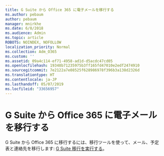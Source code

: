 ```yaml
---
title: G Suite から Office 365 に電子メールを移行する
ms.author: pebaum
author: pebaum
manager: mnirkhe
ms.date: 6/8/2018
ms.audience: Admin
ms.topic: article
ROBOTS: NOINDEX, NOFOLLOW
localization_priority: Normal
ms.collection: Adm_O365
ms.custom: ''
ms.assetid: 09a4c114-ef71-4958-ad1d-d5acdc47cd05
ms.openlocfilehash: 19348b71235975b3ff165fd47010e2edf2474910
ms.sourcegitcommit: 7e2122a7e08525f628986978f396b3a138d2326d
ms.translationtype: HT
ms.contentlocale: ja-JP
ms.lasthandoff: 05/07/2019
ms.locfileid: "33656957"
---
```

# <a name="migrate-email-from-g-suite-to-office-365"></a>G Suite から Office 365 に電子メールを移行する

G Suite から Office 365 に移行するには、移行ツールを使って、メール、予定表と連絡先を移行します: [G Suite 移行を実行する](https://docs.microsoft.com/ja-JP/Exchange/mailbox-migration/perform-g-suite-migration)。
  

